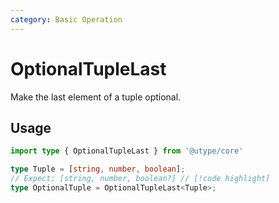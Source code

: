```yaml
---
category: Basic Operation
---
```


# OptionalTupleLast

<TypeInfo category="Basic Operation" />

Make the last element of a tuple optional.

## Usage

```ts twoslash
import type { OptionalTupleLast } from '@utype/core'

type Tuple = [string, number, boolean];
// Expect: [string, number, boolean?] // [!code highlight]
type OptionalTuple = OptionalTupleLast<Tuple>;
```
